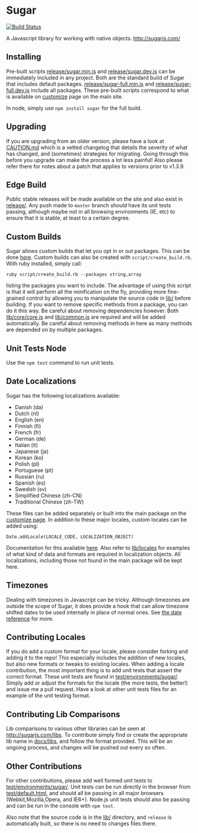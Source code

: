 # Sugar

[![Build Status](https://secure.travis-ci.org/andrewplummer/Sugar.png)](http://travis-ci.org/andrewplummer/Sugar)

A Javascript library for working with native objects.
http://sugarjs.com/

## Installing

Pre-built scripts [release/sugar.min.js](release/sugar.min.js) and [release/sugar.dev.js](release/sugar.dev.js) can be immediately included in any project. Both are the standard build of Sugar that includes default packages. [release/sugar-full.min.js](release/sugar-full.min.js) and [release/sugar-full.dev.js](release/sugar-full.dev.js) include all packages. These pre-built scripts correspond to what is available on [customize](http://sugarjs.com/customize) page on the main site.

In node, simply use `npm install sugar` for the full build.


## Upgrading

If you are upgrading from an older version, please have a look at [CAUTION.md](CAUTION.md) which is a vetted changelog
that details the severity of what has changed, and (sometimes) strategies for migrating.
Going through this before you upgrade can make the process a lot less painful!
Also please refer there for notes about a patch that applies to versions prior to v1.3.9.


## Edge Build

Public stable releases will be made available on the site and also exist in [release/](release/).
Any push made to `master` branch *should* have its unit tests passing, although maybe not
in all browsing environments (IE, etc) to ensure that it is stable, at least to a certain degree.


## Custom Builds

Sugar allows custom builds that let you opt in or out packages. This can be done [here](http://sugarjs.com/customize).
Custom builds can also be created with `script/create_build.rb`. With ruby installed, simply call:

```
ruby script/create_build.rb --packages string,array
```

listing the packages you want to include. The advantage of using this
script is that it will perform all the minification on the fly, providing more fine-grained control by allowing you to
manipulate the source code in [lib/](lib/) before building. If you want to remove specific methods from a package, you can do it this way.
Be careful about removing dependencies however. Both [lib/core/core.js](lib/core/core.js) and [lib/common.js](lib/common.js) are required and will be added automatically. Be careful about removing methods in here as many methods are depended on by multiple packages.


## Unit Tests Node

Use the `npm test` command to run unit tests.


## Date Localizations

Sugar has the following localizations available:

- Danish (da)
- Dutch (nl)
- English (en)
- Finnish (fi)
- French (fr)
- German (de)
- Italian (it)
- Japanese (ja)
- Korean (ko)
- Polish (pl)
- Portuguese (pt)
- Russian (ru)
- Spanish (es)
- Swedish (sv)
- Simplified Chinese (zh-CN)
- Traditional Chinese (zh-TW)


These files can be added separately or built into the main package on the [customize page](http://sugarjs.com/customize).
In addition to these major locales, custom locales can be added using:

```
Date.addLocale(LOCALE_CODE, LOCALIZATION_OBJECT)
```

Documentation for this available [here](http://sugarjs.com/dates). Also refer to [lib/locales](lib/locales) for examples of what kind of data and formats are required in localization objects. All localizations, including those not found in the main package will be kept here.



## Timezones

Dealing with timezones in Javascript can be tricky. Although timezones are outside the scope of Sugar, it does provide a hook that can allow timezone shifted dates to be used internally in place of normal ones. See [the date reference](http://sugarjs.com/dates#timezones) for more.


## Contributing Locales

If you do add a custom format for your locale, please consider forking and adding it to the repo! This especially includes the addition of new locales, but also new formats or tweaks to existing locales. When adding a locale contribution, the most important thing is to add unit tests that assert the correct format. These unit tests are found in [test/environments/sugar/](test/environments/sugar/). Simply add or adjust the formats for the locale (the more tests, the better!) and issue me a pull request. Have a look at other unit tests files for an example of the unit testing format.


## Contributing Lib Comparisons

Lib comparisons to various other libraries can be seen at http://sugarjs.com/libs. To contribute simply find or create the appropriate lib name in [docs/libs](docs/libs), and follow the format provided. This will be an ongoing process, and changes will be pushed out every so often.


## Other Contributions

For other contributions, please add well formed unit tests to [test/environments/sugar/](test/environments/sugar/). Unit tests can be run directly in the browser from [test/default.html](test/default.html), and should all be passing in all major browsers (Webkit,Mozilla,Opera, and IE6+). Node.js unit tests should also be passing and can be run in the console with `npm test`.

Also note that the source code is in the [lib/](lib/) directory, and `release` is automatically built, so there is no need to changes files there.


